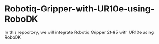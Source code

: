 # Robotiq-Gripper-with-UR10e-using-RoboDK
In this repository, we will integrate Robotiq Gripper 2f-85 with UR10e using RoboDK
